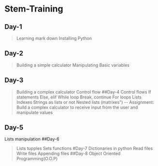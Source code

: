 # Stem-Training
## Day-1
>Learning mark down Installing Python
## Day-2
>Building a simple calculator
>Manipulating Basic variables
## Day-3
>Building a complex calculator
>Control flow
##Day-4
Control flows
  >If statements
  >Else, elif
  >While loop
  >Break, continue
  >For loops
Lists
  >Indexes
  >Strings as lists or not
  >Nested lists (matrixes")
-- Assignment: Build a complex calculator to receive input from the user and manipulate values
 ## Day-5
 Lists manipulation
 ##Day-6
>Lists 
>tupples 
>Sets functions
#Day-7
>Dictionaries in python
>Read files
>Write files
>Appending files
##Day-8
>Object Oriented Programming(O.O.P)

